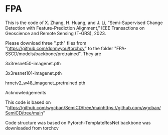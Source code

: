 # FPA
This is the code of X. Zhang, H. Huang, and J. Li, “Semi-Supervised Change Detection with Feature-Prediction Alignment,” IEEE Transactions on Geoscience and Remote Sensing (T-GRS), 2023.

Please download three ".pth" files from "https://github.com/donnyyou/torchcv" to the folder "FPA-SSCD/models/backbone/pretrained". They are

3x3resnet50-imagenet.pth

3x3resnet101-imagenet.pth

hrnetv2_w48_imagenet_pretrained.pth

Acknowledgements

This code is based on "https://github.com/wgcban/SemiCD/tree/mainhttps://github.com/wgcban/SemiCD/tree/main"

Code structure was based on Pytorch-TemplateResNet backbone was downloaded from torchcv
